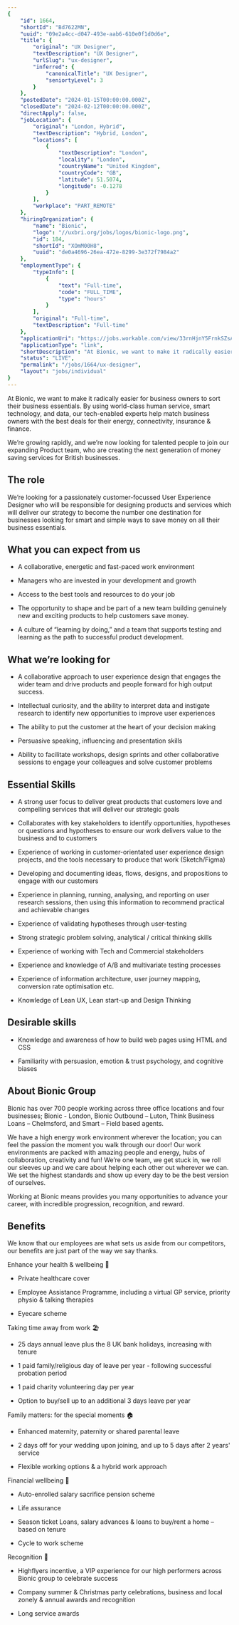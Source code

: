 ```yaml
---
{
	"id": 1664,
	"shortId": "Bd7622MN",
	"uuid": "09e2a4cc-d047-493e-aab6-610e0f1d0d6e",
	"title": {
		"original": "UX Designer",
		"textDescription": "UX Designer",
		"urlSlug": "ux-designer",
		"inferred": {
			"canonicalTitle": "UX Designer",
			"seniortyLevel": 3
		}
	},
	"postedDate": "2024-01-15T00:00:00.000Z",
	"closedDate": "2024-02-12T00:00:00.000Z",
	"directApply": false,
	"jobLocation": {
		"original": "London, Hybrid",
		"textDescription": "Hybrid, London",
		"locations": [
			{
				"textDescription": "London",
				"locality": "London",
				"countryName": "United Kingdom",
				"countryCode": "GB",
				"latitude": 51.5074,
				"longitude": -0.1278
			}
		],
		"workplace": "PART_REMOTE"
	},
	"hiringOrganization": {
		"name": "Bionic",
		"logo": "//uxbri.org/jobs/logos/bionic-logo.png",
		"id": 184,
		"shortId": "XOmM00H8",
		"uuid": "de0a4696-26ea-472e-8299-3e372f7984a2"
	},
	"employmentType": {
		"typeInfo": [
			{
				"text": "Full-time",
				"code": "FULL_TIME",
				"type": "hours"
			}
		],
		"original": "Full-time",
		"textDescription": "Full-time"
	},
	"applicationUri": "https://jobs.workable.com/view/33rnHjnY5FrnkSZsAtwbky/hybrid-ux-designer-in-london-at-bionic-services-ltd",
	"applicationType": "link",
	"shortDescription": "At Bionic, we want to make it radically easier for business owners to sort their business essentials. By using world-class- human service, smart technology, and data, our tech-enabled- experts help",
	"status": "LIVE",
	"permalink": "/jobs/1664/ux-designer",
	"layout": "jobs/individual"
}
---
```

<p>At Bionic, we want to make it radically easier for business owners to sort their business essentials. By using world-class human service, smart technology, and data, our tech-enabled experts help match business owners with the best deals for their energy, connectivity, insurance &amp; finance.&nbsp;&nbsp;</p><p>We’re growing rapidly, and we’re now looking for talented people to join our expanding Product team, who are creating the next generation of money saving services for British businesses.&nbsp;</p><h2>The role &nbsp;</h2><p>We’re looking for a passionately customer-focussed User Experience Designer who will be responsible for designing products and services which will deliver our strategy to become the number one destination for businesses looking for smart and simple ways to save money on all their business essentials.&nbsp;</p><h2>What you can expect from us</h2><ul><li><p>A collaborative, energetic and fast-paced work environment&nbsp;&nbsp;</p></li><li><p>Managers who are invested in your development and growth&nbsp;</p></li><li><p>Access to the best tools and resources to do your job&nbsp;&nbsp;</p></li><li><p>The opportunity to shape and be part of a new team building genuinely new and exciting products to help customers save money.&nbsp;</p></li><li><p>A culture of “learning by doing,” and a team that supports testing and learning as the path to successful product development.&nbsp;</p></li></ul><h2>What we’re looking for</h2><ul><li><p>A collaborative approach to user experience design that engages the wider team and drive products and people forward for high output success.&nbsp;</p></li></ul><ul><li><p>Intellectual curiosity, and the ability to interpret data and instigate research to identify new opportunities to improve user experiences&nbsp;</p></li><li><p>The ability to put the customer at the heart of your decision making&nbsp;</p></li><li><p>Persuasive speaking, influencing and presentation skills&nbsp;&nbsp;</p></li><li><p>Ability to facilitate workshops, design sprints and other collaborative sessions to engage your colleagues and solve customer problems&nbsp;</p></li></ul><h2>Essential Skills</h2><ul><li><p>A strong user focus to deliver great products that customers love and compelling services that will deliver our strategic goals&nbsp;</p></li><li><p>Collaborates with key stakeholders to identify opportunities, hypotheses or questions and hypotheses to ensure our work delivers value to the business and to customers&nbsp;</p></li><li><p>Experience of working in customer-orientated user experience design projects, and the tools necessary to produce that work (Sketch/Figma)&nbsp;</p></li><li><p>Developing and documenting ideas, flows, designs, and propositions to engage with our customers&nbsp;</p></li><li><p>Experience in planning, running, analysing, and reporting on user research sessions, then using this information to recommend practical and achievable changes&nbsp;</p></li><li><p>Experience of validating hypotheses through user-testing&nbsp;&nbsp;</p></li><li><p>Strong strategic problem solving, analytical / critical thinking skills&nbsp;</p></li><li><p>Experience of working with Tech and Commercial stakeholders&nbsp;</p></li><li><p>Experience and knowledge of A/B and multivariate testing processes&nbsp;</p></li><li><p>Experience of information architecture, user journey mapping, conversion rate optimisation etc.&nbsp;</p></li><li><p>Knowledge of Lean UX, Lean start-up and Design Thinking&nbsp;</p></li></ul><h2>Desirable skills</h2><ul><li><p>Knowledge and awareness of how to build web pages using HTML and CSS&nbsp;</p></li><li><p>Familiarity with persuasion, emotion &amp; trust psychology, and cognitive biases&nbsp;&nbsp;</p></li></ul><h2>About Bionic Group&nbsp;</h2><p>Bionic has over 700 people working across three office locations and four businesses; Bionic - London, Bionic Outbound – Luton, Think Business Loans – Chelmsford, and Smart – Field based agents.&nbsp;</p><p>We have a high energy work environment wherever the location; you can feel the passion the moment you walk through our door! Our work environments are packed with amazing people and energy, hubs of collaboration, creativity and fun! We’re one team, we get stuck in, we roll our sleeves up and we care about helping each other out wherever we can. We set the highest standards and show up every day to be the best version of ourselves.&nbsp;</p><p>Working at Bionic means provides you many opportunities to advance your career, with incredible progression, recognition, and reward.&nbsp;</p><h2>Benefits&nbsp;</h2><p>We know that our employees are what sets us aside from our competitors, our benefits are just part of the way we say thanks.&nbsp;</p><p>Enhance your health &amp; wellbeing 🌱&nbsp;</p><ul><li><p>Private healthcare cover&nbsp;</p></li><li><p>Employee Assistance Programme, including a virtual GP service, priority physio &amp; talking therapies&nbsp;</p></li><li><p>Eyecare scheme&nbsp;</p></li></ul><p>Taking time away from work 🏖️&nbsp;</p><ul><li><p>25 days annual leave plus the 8 UK bank holidays, increasing with tenure&nbsp;</p></li><li><p>1 paid family/religious day of leave per year - following successful probation period&nbsp;</p></li></ul><ul><li><p>1 paid charity volunteering day per year&nbsp;</p></li><li><p>Option to buy/sell up to an additional 3 days leave per year&nbsp;</p></li></ul><p>Family matters: for the special moments 🏠&nbsp;</p><ul><li><p>Enhanced maternity, paternity or shared parental leave&nbsp;</p></li><li><p>2 days off for your wedding upon joining, and up to 5 days after 2 years' service&nbsp;</p></li><li><p>Flexible working options &amp; a hybrid work approach&nbsp;</p></li></ul><p>Financial wellbeing 💸&nbsp;</p><ul><li><p>Auto-enrolled salary sacrifice pension scheme&nbsp;&nbsp;</p></li><li><p>Life assurance&nbsp;</p></li><li><p>Season ticket Loans, salary advances &amp; loans to buy/rent a home – based on tenure&nbsp;</p></li><li><p>Cycle to work scheme&nbsp;</p></li></ul><p>Recognition 🌟&nbsp;</p><ul><li><p>Highflyers incentive, a VIP experience for our high performers across Bionic group to celebrate success&nbsp;</p></li><li><p>Company summer &amp; Christmas party celebrations, business and local zonely &amp; annual awards and recognition&nbsp;&nbsp;</p></li><li><p>Long service awards&nbsp;</p></li></ul>
